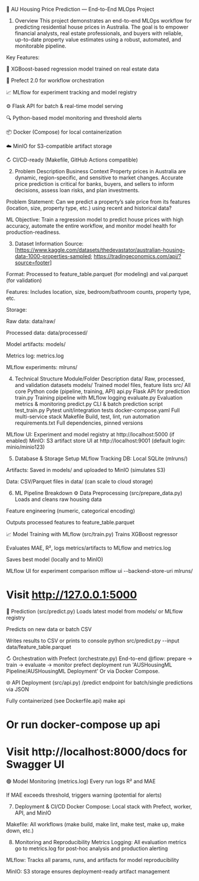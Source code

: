 🏡 AU Housing Price Prediction — End-to-End MLOps Project
1. Overview
This project demonstrates an end-to-end MLOps workflow for predicting residential house prices in Australia. The goal is to empower financial analysts, real estate professionals, and buyers with reliable, up-to-date property value estimates using a robust, automated, and monitorable pipeline.

Key Features:

🧠 XGBoost-based regression model trained on real estate data

🚀 Prefect 2.0 for workflow orchestration

📈 MLflow for experiment tracking and model registry

⚙️ Flask API for batch & real-time model serving

🔍 Python-based model monitoring and threshold alerts

📦 Docker (Compose) for local containerization

☁️ MinIO for S3-compatible artifact storage

↻ CI/CD-ready (Makefile, GitHub Actions compatible)


2. Problem Description
Business Context
Property prices in Australia are dynamic, region-specific, and sensitive to market changes. Accurate price prediction is critical for banks, buyers, and sellers to inform decisions, assess loan risks, and plan investments.

Problem Statement:
Can we predict a property’s sale price from its features (location, size, property type, etc.) using recent and historical data?

ML Objective:
Train a regression model to predict house prices with high accuracy, automate the entire workflow, and monitor model health for production-readiness.

3. Dataset Information
Source: [https://www.kaggle.com/datasets/thedevastator/australian-housing-data-1000-properties-sampled; https://tradingeconomics.com/api/?source=footer]

Format: Processed to feature_table.parquet (for modeling) and val.parquet (for validation)

Features: Includes location, size, bedroom/bathroom counts, property type, etc.

Storage:

Raw data: data/raw/

Processed data: data/processed/

Model artifacts: models/

Metrics log: metrics.log

MLflow experiments: mlruns/

4. Technical Structure
Module/Folder	Description
data/	Raw, processed, and validation datasets
models/	Trained model files, feature lists
src/	All core Python code (pipeline, training, API)
api.py	Flask API for prediction
train.py	Training pipeline with MLflow logging
evaluate.py	Evaluation metrics & monitoring
predict.py	CLI & batch prediction script
test_train.py	Pytest unit/integration tests
docker-compose.yaml	Full multi-service stack
Makefile	Build, test, lint, run automation
requirements.txt	Full dependencies, pinned versions

MLflow UI: Experiment and model registry at http://localhost:5000 (if enabled)
MinIO: S3 artifact store UI at http://localhost:9001 (default login: minio/minio123)

5. Database & Storage Setup
MLflow Tracking DB: Local SQLite (mlruns/)

Artifacts: Saved in models/ and uploaded to MinIO (simulates S3)

Data: CSV/Parquet files in data/ (can scale to cloud storage)

6. ML Pipeline Breakdown
⚙️ Data Preprocessing (src/prepare_data.py)
Loads and cleans raw housing data

Feature engineering (numeric, categorical encoding)

Outputs processed features to feature_table.parquet

📈 Model Training with MLflow (src/train.py)
Trains XGBoost regressor

Evaluates MAE, R², logs metrics/artifacts to MLflow and metrics.log

Saves best model (locally and to MinIO)

MLflow UI for experiment comparison
mlflow ui --backend-store-uri mlruns/
# Visit http://127.0.0.1:5000

🎺 Prediction (src/predict.py)
Loads latest model from models/ or MLflow registry

Predicts on new data or batch CSV

Writes results to CSV or prints to console
python src/predict.py --input data/feature_table.parquet

↻ Orchestration with Prefect (orchestrate.py)
End-to-end @flow: prepare → train → evaluate → monitor
prefect deployment run 'AUSHousingML Pipeline/AUSHousingML Deployment'
Or via Docker Compose.

🌐 API Deployment (src/api.py)
/predict endpoint for batch/single predictions via JSON

Fully containerized (see Dockerfile.api)
make api
# Or run docker-compose up api
# Visit http://localhost:8000/docs for Swagger UI

🟢 Model Monitoring (metrics.log)
Every run logs R² and MAE

If MAE exceeds threshold, triggers warning (potential for alerts)

7. Deployment & CI/CD
Docker Compose: Local stack with Prefect, worker, API, and MinIO

Makefile: All workflows (make build, make lint, make test, make up, make down, etc.)


8. Monitoring and Reproducibility
Metrics Logging: All evaluation metrics go to metrics.log for post-hoc analysis and production alerting

MLflow: Tracks all params, runs, and artifacts for model reproducibility

MinIO: S3 storage ensures deployment-ready artifact management
